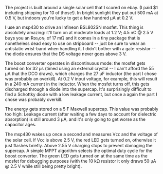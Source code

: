 The project is built around a single solar cell that I scored on ebay.  (I paid
$1 including shipping for 10 of those!).  In bright sunlight they put out 500
mA at 0.5 V, but indoors you're lucky to get a few hundred µA at 0.2 V.

I use an msp430 to drive an Infineon BSL802SN mosfet. This thing is absolutely
amazing: it'll turn on at moderate loads at 1.2 V; 4.5 nC @ 2.5 V buys you an
Rᴅꜱ₍ᴏɴ₎ of 17 mΩ and it comes in a tiny package that is nonetheless dead easy
to use on stripboard -- just be sure to wear an antistatic wrist-band when
handling it.  I didn't bother with a gate resistor -- the diode ensures that
the DS voltage never goes above 3 V.

The boost converter operates in discontinuous mode: the mosfet gets turned on
for 32 µs (timed using an external crystal -- I can't afford the 55 µA that
the DCO draws), which charges the 27 µF inductor (the part I chose was probably
an overkill).  At 0.2 V input voltage, for example, this will result in a
240 mA current in the inductor.  When the mosfet turns off, this gets
discharged through a diode into the supercap.  It's surprisingly difficult
to find a Schottky diode with a low leakage current, but once a again the
part I chose was probably overkill.

The energy gets stored on a 5 F Maxwell supercap.  This value was probably too
high:  Leakage current (after waiting a few days to account for dielectric
absorption) is still around 3 µA, and it's only going to get worse as the
capacitor ages.

The msp430 wakes up once a second and measures Vᴄᴄ and the voltage of the solar
cell.  If Vᴄᴄ is above 2.5 V, the red LED gets turned on, otherwise it just
flashes briefly.  Above 2.55 V charging stops to prevent damaging the supercap.
A simple MPPT algorithm selects the optimal duty cycle for the boost converter.
The green LED gets turned on at the same time as the mosfet for debugging
purposes (with the 10 kΩ resistor it only draws 50 µA @ 2.5 V while still being
pretty bright).
